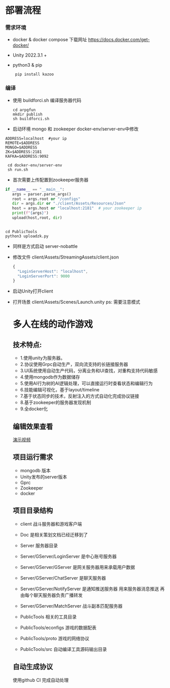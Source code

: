 
  # 部署流程
  ### 需求环境
  - docker & docker compose 
      下载网址  https://docs.docker.com/get-docker/
 
  - Unity 2022.3.1 +
  - python3 & pip

      ```
       pip install kazoo
      ```

  ### 编译
  - 使用 buildforci.sh  编译服务器代码

    ```
    cd arpgfun 
    mkdir publish 
    sh buildforci.sh 
    ```
  - 启动环境 mongo 和 zookeeper
   docker-env/server-env中修改
  ```
  ADDRESS=localhost  #your ip
  REMOTE=$ADDRESS
  MONGO=$ADDRESS
  ZK=$ADDRESS:2181
  KAFKA=$ADDRESS:9092
  ``` 

  ```
   cd docker-env/server-env
   sh run.sh
  ```
  - 首次需要上传配置到zookeeper服务器
```python
if __name__ == "__main__":
   args = parser.parse_args()
   root = args.root or "/configs"
   dir = args.dir or "./client/Assets/Resources/Json"
   host = args.host or "localhost:2181"  # your zookeeper ip
   print(f"{args}")
   upload(host,root, dir)
 
```

   ```
   cd PublicTools 
   python3 uploadzk.py
   ```

- 同样是方式启动 server-nobattle

- 修改文件
  client/Assets/StreamingAssets/client.json

  ```js
  {
    "LoginServerHost": "localhost",
    "LoginServerPort": 9000
  }

  ```

- 启动Unity打开client 
- 打开场景 
  client/Assets/Scenes/Launch.unity
  ps:
   需要注意模式 

  # 多人在线的动作游戏 
  
 
 
  ## 技术特点:
  * 1.使用unity为服务器。<br/>
  * 2.协议使用Grpc自动生产，双向流支持的长链接服务器<br/>
  * 3.UI系统使用自动生产代码，分离业务和UI查找，对重构支持代码敏感<br/>
  * 4.使用mongodb作为数据储存<br/>
  * 5.使用AI行为树的AI逻辑处理，可以直接运行时查看状态和编辑行为<br/>
  * 6.技能编辑可视化，基于layout/timeline<br/>
  * 7.基于状态同步的技术，反射注入的方式自动化完成协议链接<br/>
  * 8.基于zookeeper的服务器发现机制
  * 9.全docker化
  

  ## 编辑效果查看
   [演示视频]( https://youtu.be/jZGbP2sA7vY )

  
  ## 项目运行需求
  *  mongodb 版本
  *  Unity发布的server版本
  *  Gprc
  *  Zookeeper
  *  docker
  
  ## 项目目录结构
  *  client 战斗服务器和游戏客户端
  *  Doc 是相关策划文档已经迁移到了 
  *  Server 服务器目录
  *  Server/GServer/LoginServer 是中心账号服务器
  *  Server/GServer/GServer 是网关服务器用来承载用户数据
  *  Server/GServer/ChatServer 是聊天服务器
  *  Server/GServer/NotifyServer 是通知推送服务器 用来服务器消息推送 再由每个聊天服务器负责广播转发
  *  Server/GServer/MatchServer 战斗副本匹配服务器
  
  *  PublicTools 相关的工具目录
  *  PublicTools/econfigs 游戏的数据配表
  *  PublicTools/proto 游戏的网络协议
  *  PublicTools/src 自动编译工具源码输出目录
 
  
  
  ## 自动生成协议
   使用github CI 完成自动处理
  
  
  
  

